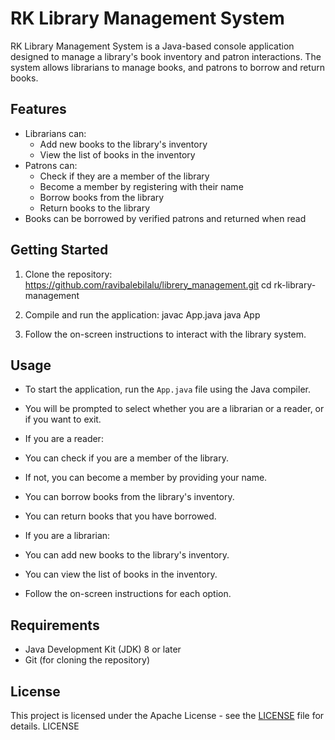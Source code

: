  
# RK Library Management System

RK Library Management System is a Java-based console application designed to manage a library's book inventory and patron interactions. The system allows librarians to manage books, and patrons to borrow and return books.

## Features

- Librarians can:
  - Add new books to the library's inventory
  - View the list of books in the inventory
- Patrons can:
  - Check if they are a member of the library
  - Become a member by registering with their name
  - Borrow books from the library
  - Return books to the library
- Books can be borrowed by verified patrons and returned when read

## Getting Started

1. Clone the repository:
 https://github.com/ravibalebilalu/librery_management.git
cd rk-library-management


2. Compile and run the application:
 javac App.java
 java App


3. Follow the on-screen instructions to interact with the library system.

## Usage

- To start the application, run the `App.java` file using the Java compiler.

- You will be prompted to select whether you are a librarian or a reader, or if you want to exit.

- If you are a reader:
- You can check if you are a member of the library.
- If not, you can become a member by providing your name.
- You can borrow books from the library's inventory.
- You can return books that you have borrowed.

- If you are a librarian:
- You can add new books to the library's inventory.
- You can view the list of books in the inventory.

- Follow the on-screen instructions for each option.

## Requirements

- Java Development Kit (JDK) 8 or later
- Git (for cloning the repository)

## License

This project is licensed under the  Apache License - see the [LICENSE](LICENSE) file for details.
LICENSE